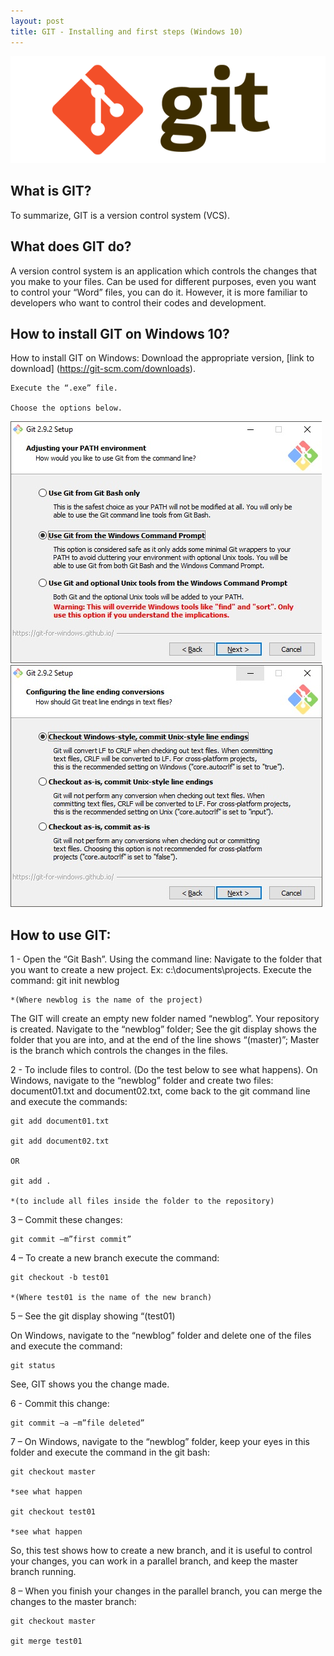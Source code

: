 ```yaml
---
layout: post
title: GIT - Installing and first steps (Windows 10)
---
```

<img src="/images/posts/GIT.png" class="fit image"> 

## What is GIT?

To summarize, GIT is a version control system (VCS).

## What does GIT do?

A version control system is an application which controls the changes that you make to your files. Can be used for different purposes, even you want to control your “Word” files, you can do it. However, it is more familiar to developers who want to control their codes and development.

## How to install GIT on Windows 10?

How to install GIT on Windows: Download the appropriate version, [link to download] (https://git-scm.com/downloads).
	
	Execute the “.exe” file.
	
	Choose the options below.

<img src="/images/posts/gitinstall.jpg" class="fit image&0.2">
<img src="images/posts/gitinstall2.jpg" class="fit image&0.2">

## How to use GIT:

1 - Open the “Git Bash”. Using the command line: Navigate to the folder that you want to create a new project. Ex: c:\documents\projects. Execute the command:
	git init newblog
	
	*(Where newblog is the name of the project)
	
The GIT will create an empty new folder named “newblog”. Your repository is created.
Navigate to the “newblog” folder; See the git display shows the folder that you are into, and at the end of the line shows “(master)”;  Master is the branch which controls the changes in the files.

2 -  To include files to control. (Do the test below to see what happens). On Windows, navigate to the “newblog” folder and create two files: document01.txt and document02.txt, come back to the git command line and execute the commands:

	git add document01.txt
	
    git add document02.txt
	
	OR
	
	git add .
	
	*(to include all files inside the folder to the repository)
	
3 – Commit these changes:

	git commit –m”first commit”
	
4 – To create a new branch execute the command:

	git checkout -b test01
	
	*(Where test01 is the name of the new branch)
	
5 – See the git display showing “(test01)

On Windows, navigate to the “newblog” folder and delete one of the files and execute the command:

	git status
	
See, GIT shows you the change made.

6 -  Commit this change:

	git commit –a –m”file deleted”
	
7 – On Windows, navigate to the “newblog” folder, keep your eyes in this folder and execute the command in the git bash:

	git checkout master
	
	*see what happen
	
	git checkout test01
	
	*see what happen

So, this test shows how to create a new branch, and it is useful to control your changes, you can work in a parallel branch, and keep the master branch running.

8 – When you finish your changes in the parallel branch, you can merge the changes to the master branch:

 	git checkout master
	
	git merge test01



